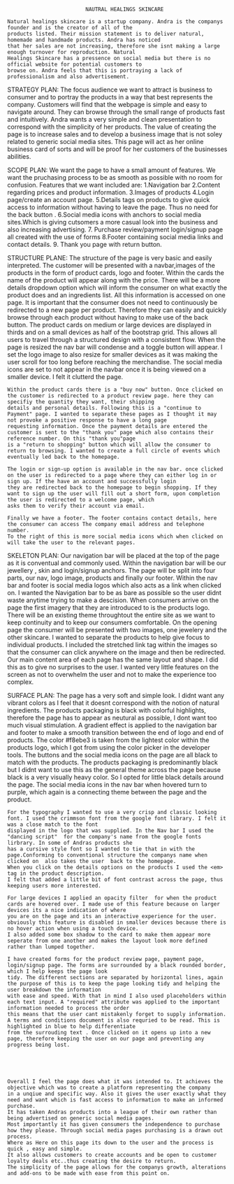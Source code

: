                              NAUTRAL HEALINGS SKINCARE
                             
    Natural healings skincare is a startup company. Andra is the companys founder and is the creator of all of the 
    products listed. Their mission statement is to deliver natural, homemade and handmade products. Andra has noticed 
    that her sales are not increasing, therefore she isnt making a large enough turnover for reproduction. Natural 
    Healings Skincare has a pressence on social media but there is no official website for potential customers to 
    browse on. Andra feels that this is portraying a lack of professionalism and also advertisement. 
    
STRATEGY PLAN:
    The focus audience we want to attract is business to consumer and to portray the products in a way that best
    represents the company. Customers will find that the webpage is simple and easy to navigate 
    around. They can browse through the small range of products fast and intuitively. Andra wants a very simple and 
    clean presentation to correspond with the simplicity of her products. The value of creating the page is to increase sales and to develop a business image
    that is not soley related to generic social media sites. This page will act as her online business card of sorts and will be proof for her customers of 
    the businesses abilities. 
    
SCOPE PLAN:
    We want the page to have a small amount of features. We want the pruchasing process to be as smooth as possible with no room for confusion. 
    Features that we want included are:
    1.Navigation bar
    2.Content regarding prices and product information. 
    3.Images of products
    4.Login page/create an account page. 
    5.Details tags on products to give quick access to information without having to leave the page. Thus no need for the back button . 
    6.Social media icons with anchors to social media sites.Which is giving cutsomers a more casual look into the business and also increasing advertising. 
    7. Purchase review/payment login/signup page all created with the use of forms
    8.Footer containing social media links and contact details. 
    9. Thank you page with return button.
    
    
STRUCTURE PLANE:
    The structure of the page is very basic and easily interpreted. 
    The customer will be presented with a navbar,images of the products in the form of product cards, logo and footer. 
    Within the cards the name of the product will appear along with the price. There will be a more details dropdown option which will inform the consumer on what
    exactly the product does and an ingredients list. All this information is accessed on one page. It is important that the consumer does not need to continuously be
    redirected to a new page per product. Therefore they can easily and quickly browse through each product without having to make use of the back button. 
    The product cards on  medium or large devices are displayed in thirds and on a small devices as half of the bootstrap grid. This allows all users to travel through a
    structured design with a consistent flow. 
     When the page is resized the nav bar will condense and a toggle button  will appear. I set the logo  image to also resize for smaller devices as it was making the user scroll for too long 
    before reaching the merchandise. The social media icons are set to not appear in the navbar once it is being viewed on a smaller device. I felt it clutterd the page. 
    
    Within the product cards there is a "buy now" button. Once clicked on the customer is redirected to a product review page. here they can specifiy the quantity they want, their shipping
    details and personal details. Following this is a "continue to Payment" page. I wanted to separate these pages as I thought it may not provoke a positive response to have a long page
    requesting information. Once the payment details are entered the customer is sent to the "thank you" page which also contains their reference number. On this "thank you"page 
    is a "return to shopping" button which will allow the consumer to return to browsing. I wanted to create a full circle of events which eventually led back to the homepage. 
    
    The login or sign-up option is available in the nav bar. once clicked on the user is redirected to a page where they can either log in or sign up. If the have an account and successfully login
    they are redirected back to the homepage to begin shopping. If they want to sign up the user will fill out a short form, upon completion the user is redirected to a welcome page, which
    asks them to verify their account via email. 
    
    Finally we have a footer. The footer contains contact details, here the consumer can access The company email address and telephone number. 
    To the right of this is more social media icons which when clicked on will take the user to the relevant pages. 
    
    
SKELETON PLAN:
    Our navigation bar will be placed at the top of the page as it is conventual and commonly used. Within the navigation bar will be our jewellery , skin and login/signup anchors. 
    The page will be split into four parts, our nav, logo image, products and finally our footer. Within the nav bar and footer is social media logos which 
    also acts as a link when clicked on. I wanted the Navigation bar to be as bare as possible so the user didnt waste anytime
    trying to make a descision. When consumers arrive on the page the first imagery that they are introduced to is the products logo. There will be an existing theme throughtout the entire site as we want to keep continuity and to keep our
    consumers comfortable. On the opening page the consumer will be presented with two images, one jewelery and the other skincare. I wanted to separate the products to help give  focus to individual
    products. I included the stretched link tag within the images so that the consumer can click anywhere on the image and then be redirected. 
    Our main content area of each page has the same layout and shape. I did this as to give no surprises to the user. 
    I wanted very little features on the screen as not to overwhelm the user and not to make the experience too complex. 

    
SURFACE PLAN:
    The page has a very soft and simple look. I didnt want any vibrant colors as I feel that it doesnt correspond with the notion of natural ingredients.
    The products packaging is black with colorful highlights, therefore the page has to appear as neutural as possible, I dont want too much visual stimulation.
    A gradient effect is applied to the navigation bar and footer to make a smooth transition between the end of logo and end of products. The color #f8ebe3 is taken from the lightest color within the products logo, which I got from
    using the color picker in the developer tools. The buttons and the social media icons on the page are all black to match with the products. The products packaging is predominantly black but I didnt
    want to use this as the general theme across the page because black is a very visually heavy color. So I opted for little black details around the page. The social media
    icons in the nav bar when hovered turn to purple, which again is a connecting theme between the page and the product. 
    
    For the typography I wanted to use a very crisp and classic looking font. I used the crimmson font from the google font library. I felt it was a close match to the font
    displayed in the logo that was supplied. In the Nav bar I used the "dancing script"  for the company's name from the google fonts lirbrary. In some of Andras products she
    has a cursive style font so I wanted to tie that in with the page.Conforming to conventional structure the companys name when clicked on  also takes the user  back to the homepage.
    When you click on the details options on the products I used the <em> tag in the product description. 
    I felt that added a little bit of font contrast across the page, thus keeping users more interested. 
    
    For large devices I applied an opacity filter  for when the product cards are hovered over. I made use of this feature because on larger devices its a nice indication of where
    you are on the page and its an interactive experience for the user. obviously this feature is disabled in smaller devices because there is no hover action when using a touch device.
    I also added some box shadow to the card to make them appear more seperate from one another and makes the layout look more defined rather than lumped together.
    
    I have created forms for the product review page, payment page, login/signup page. The forms are surrounded by a black rounded border, which I help keeps the page look 
    tidy. The different sections are separated by horizontal lines, again the purpose of this is to keep the page looking tidy and helping the user breakdown the information
    with ease and speed. With that in mind I also used placeholders within each text input. A "required" attribute was applied to the important information needed to process the order
    this means that the user cant mistakenly forget to supply information. A terms and conditions document is also requried to be read. This is highlighted in blue to help differentiate 
    from the surrouding text . Once clicked on it opens up into a new page, therefore keeping the user on our page and preventing any progress being lost. 
    

    
    
    
    Overall I feel the page does what it was intended to. It achieves the objective which was to create a platform representing the company
    in a unqiue and specific way. Also it gives the user exactly what they need and want which is fast access to information to make an informed purchase.  
    It has taken Andras products into a league of their own rather than being advertised on generic social media pages.
    Most importantly it has given consumers the independence to purchase how they please. Through social media pages purchasing is a drawn out process. 
    Where as Here on this page its down to the user and the process is quick , easy and simple. 
    It also allows customers to create accounts and be open to customer loyalty deals etc..thus creating the desire to return. 
    The simplicity of the page allows for the companys growth, alterations and add-ons to be made with ease from this point on. 
    
